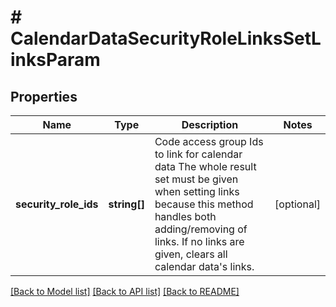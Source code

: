 # # CalendarDataSecurityRoleLinksSetLinksParam

## Properties

Name | Type | Description | Notes
------------ | ------------- | ------------- | -------------
**security_role_ids** | **string[]** | Code access group Ids to link for calendar data The whole result set must be given when setting links because this method handles both adding/removing of links. If no links are given, clears all calendar data&#39;s links. | [optional]

[[Back to Model list]](../../README.md#models) [[Back to API list]](../../README.md#endpoints) [[Back to README]](../../README.md)
